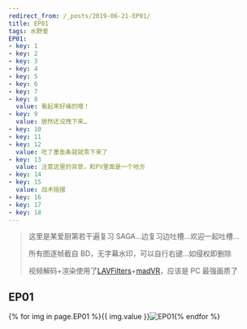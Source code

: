 ```yaml
---
redirect_from: /_posts/2019-06-21-EP01/
title: EP01
tags: 水野爱
EP01:
- key: 1
- key: 2
- key: 3
- key: 4
- key: 5
- key: 6
- key: 7
- key: 8
  value: 看起来好痛的喂！
- key: 9
  value: 居然还没拽下来…
- key: 10
- key: 11
- key: 12
  value: 吃了墨鱼条就就乖下来了
- key: 13
  value: 注意这里的背景，和PV里面是一个地方
- key: 14
- key: 15
  value: 战术摇摆
- key: 16
- key: 17
- key: 18
---
```


> 这里是某爱厨第若干遍复习 SAGA…边复习边吐槽…欢迎一起吐槽…
>
> 所有图逐帧截自 BD，无字幕水印，可以自行右键…如侵权即删除
>
> 视频解码+渲染使用了[LAVFilters](https://github.com/Nevcairiel/LAVFilters)+[madVR](http://www.madvr.com/)，应该是 PC 最强画质了

## EP01

{% for img in page.EP01 %}{{ img.value }}![EP01](<https://Mizuno-Ai.wu-kan.cn/EP01/EP01({{img.key}}).jpg>){% endfor %}
